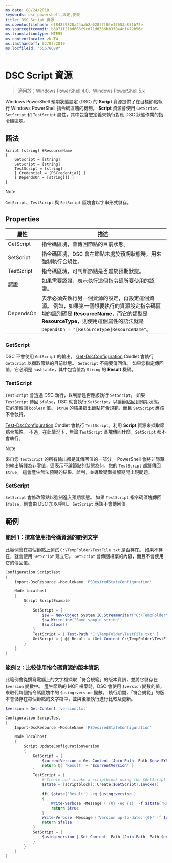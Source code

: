 ```yaml
---
ms.date: 08/24/2018
keywords: dsc,powershell,設定,安裝
title: DSC Script 資源
ms.openlocfilehash: ef84239820a44aab2a028f7f0fe17653a851b72e
ms.sourcegitcommit: b6871f21bd666f9cd71dd336bb3f844cf472b56c
ms.translationtype: MTE95
ms.contentlocale: zh-TW
ms.lasthandoff: 02/03/2019
ms.locfileid: "55676688"
---
```

# <a name="dsc-script-resource"></a>DSC Script 資源

> 適用於：Windows PowerShell 4.0、Windows PowerShell 5.x

Windows PowerShell 預期狀態設定 (DSC) 的 **Script** 資源提供了在目標節點執行 Windows PowerShell 指令碼區塊的機制。 **Script** 資源會使用 `GetScript`、`SetScript` 和 `TestScript` 屬性，其中包含您定義來執行對應 DSC 狀態作業的指令碼區塊。

## <a name="syntax"></a>語法

```
Script [string] #ResourceName
{
    GetScript = [string]
    SetScript = [string]
    TestScript = [string]
    [ Credential = [PSCredential] ]
    [ DependsOn = [string[]] ]
}
```

> [!NOTE]
> `GetScript`、`TestScript` 與 `SetScript` 區塊會以字串形式儲存。

## <a name="properties"></a>Properties

|屬性|描述|
|--------|-----------|
|GetScript|指令碼區塊，會傳回節點的目前狀態。|
|SetScript|指令碼區塊，DSC 會在節點未處於預期狀態時，用來強制執行合規性。|
|TestScript|指令碼區塊，可判斷節點是否處於預期狀態。|
|認證| 如果需要認證，表示執行這個指令碼所要使用的認證。|
|DependsOn| 表示必須先執行另一個資源的設定，再設定這個資源。 例如，如果第一個想要執行的資源設定指令碼區塊的識別碼是 **ResourceName**，而它的類型是 **ResourceType**，則使用這個屬性的語法就是 `DependsOn = "[ResourceType]ResourceName"`。

### <a name="getscript"></a>GetScript

DSC 不會使用 `GetScript` 的輸出。 [Get-DscConfiguration](/powershell/module/PSDesiredStateConfiguration/Get-DscConfiguration) Cmdlet 會執行 `GetScript` 以擷取節點的目前狀態。 `GetScript` 不需要傳回值。 如果您指定傳回值，它必須是 `hashtable`，其中包含值為 `String` 的 **Result** 機碼。

### <a name="testscript"></a>TestScript

`TestScript` 會透過 DSC 執行，以判斷是否應該執行 `SetScript`。 如果 `TestScript` 傳回 `$false`，DSC 就會執行 `SetScript`，以讓節點回到預期狀態。 它必須傳回 `boolean` 值。 `$true` 的結果指出節點符合規範，而且 `SetScript` 應該不會執行。

[Test-DscConfiguration](/powershell/module/PSDesiredStateConfiguration/Test-DscConfiguration) Cmdlet 會執行 `TestScript`，利用 **Script** 資源來擷取節點合規性。 不過，在此情況下，無論 `TestScript` 區塊傳回什麼，`SetScript` 都不會執行。

> [!NOTE]
> 來自您 `TestScript` 的所有輸出都是其傳回值的一部分。 PowerShell 會將非隱藏的輸出解譯為非零值，這表示不論節點的狀態為何，您的 `TestScript` 都將傳回 `$true`。
> 這會產生無法預期的結果、誤判，並導致疑難排解期間出現問題。

### <a name="setscript"></a>SetScript

`SetScript` 會修改節點以強制進入預期狀態。 如果 `TestScript` 指令碼區塊傳回 `$false`，則會由 DSC 加以呼叫。 `SetScript` 應該不會傳回值。

## <a name="examples"></a>範例

### <a name="example-1-write-sample-text-using-a-script-resource"></a>範例 1：撰寫使用指令碼資源的範例文字

此範例會在每個節點上測試 `C:\TempFolder\TestFile.txt` 是否存在。 如果不存在，就會使用 `SetScript` 建立它。 `GetScript` 會傳回檔案的內容，而且不會使用它的傳回值。

```powershell
Configuration ScriptTest
{
    Import-DscResource –ModuleName 'PSDesiredStateConfiguration'

    Node localhost
    {
        Script ScriptExample
        {
            SetScript = {
                $sw = New-Object System.IO.StreamWriter("C:\TempFolder\TestFile.txt")
                $sw.WriteLine("Some sample string")
                $sw.Close()
            }
            TestScript = { Test-Path "C:\TempFolder\TestFile.txt" }
            GetScript = { @{ Result = (Get-Content C:\TempFolder\TestFile.txt) } }
        }
    }
}
```

### <a name="example-2-compare-version-information-using-a-script-resource"></a>範例 2：比較使用指令碼資源的版本資訊

此範例會從撰寫電腦上的文字檔擷取「符合規範」的版本資訊，並將它儲存在 `$version` 變數中。 產生節點的 MOF 檔案時，DSC 會使用 `$version` 變數的值，來取代每個指令碼區塊中的 `$using:version` 變數。 執行期間，「符合規範」的版本會儲存在每個節點的文字檔中，並與後續執行進行比較及更新。

```powershell
$version = Get-Content 'version.txt'

Configuration ScriptTest
{
    Import-DscResource –ModuleName 'PSDesiredStateConfiguration'

    Node localhost
    {
        Script UpdateConfigurationVersion
        {
            GetScript = {
                $currentVersion = Get-Content (Join-Path -Path $env:SYSTEMDRIVE -ChildPath 'version.txt')
                return @{ 'Result' = "$currentVersion" }
            }
            TestScript = {
                # Create and invoke a scriptblock using the $GetScript automatic variable, which contains a string representation of the GetScript.
                $state = [scriptblock]::Create($GetScript).Invoke()

                if( $state['Result'] -eq $using:version )
                {
                    Write-Verbose -Message ('{0} -eq {1}' -f $state['Result'],$using:version)
                    return $true
                }
                Write-Verbose -Message ('Version up-to-date: {0}' -f $using:version)
                return $false
            }
            SetScript = {
                $using:version | Set-Content -Path (Join-Path -Path $env:SYSTEMDRIVE -ChildPath 'version.txt')
            }
        }
    }
}
```